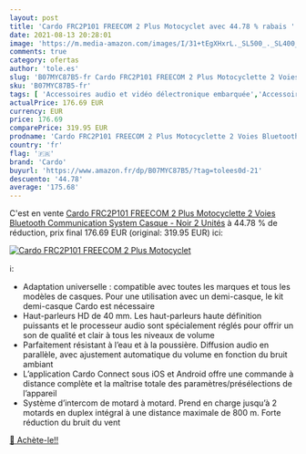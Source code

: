 ```yaml
---
layout: post
title: 'Cardo FRC2P101 FREECOM 2 Plus Motocyclet avec 44.78 % rabais '
date: 2021-08-13 20:28:01
image: 'https://m.media-amazon.com/images/I/31+tEgXHxrL._SL500_._SL400_.jpg'
comments: true
category: ofertas
author: 'tole.es'
slug: 'B07MYC87B5-fr Cardo FRC2P101 FREECOM 2 Plus Motocyclette 2 Voies...'
sku: 'B07MYC87B5-fr'
tags: [ 'Accessoires audio et vidéo délectronique embarquée','Accessoires électronique embarquée','Electronique embarquée des véhicules','High-Tech','cardo', ]
actualPrice: 176.69 EUR
currency: EUR
price: 176.69
comparePrice: 319.95 EUR
prodname: 'Cardo FRC2P101 FREECOM 2 Plus Motocyclette 2 Voies Bluetooth Communication System Casque - Noir  2 Unités'
country: 'fr'
flag: '🇫🇷'
brand: 'Cardo'
buyurl: 'https://www.amazon.fr/dp/B07MYC87B5/?tag=tolees0d-21'
descuento: '44.78'
average: '175.68'
---
```


C'est en vente [Cardo FRC2P101 FREECOM 2 Plus Motocyclette 2 Voies Bluetooth Communication System Casque - Noir  2 Unités](https://www.amazon.fr/dp/B07MYC87B5/?tag=tolees0d-21)  à  44.78 % de réduction, prix final  176.69 EUR (original: 319.95 EUR) ici:

[![Cardo FRC2P101 FREECOM 2 Plus Motocyclet](https://m.media-amazon.com/images/I/31+tEgXHxrL._SL500_._SL400_.jpg)](https://www.amazon.fr/dp/B07MYC87B5/?tag=tolees0d-21)

ℹ️:

- Adaptation universelle : compatible avec toutes les marques et tous les modèles de casques. Pour une utilisation avec un demi-casque, le kit demi-casque Cardo est nécessaire
- Haut-parleurs HD de 40 mm. Les haut-parleurs haute définition puissants et le processeur audio sont spécialement réglés pour offrir un son de qualité et clair à tous les niveaux de volume
- Parfaitement résistant à l’eau et à la poussière. Diffusion audio en parallèle, avec ajustement automatique du volume en fonction du bruit ambiant
- L’application Cardo Connect sous iOS et Android offre une commande à distance complète et la maîtrise totale des paramètres/présélections de l’appareil
- Système d’intercom de motard à motard. Prend en charge jusqu’à 2 motards en duplex intégral à une distance maximale de 800 m. Forte réduction du bruit du vent

[🛒 Achète-le!!](https://www.amazon.fr/dp/B07MYC87B5/?tag=tolees0d-21)
